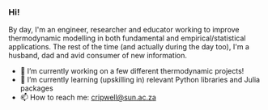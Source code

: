### Hi!

By day, I'm an engineer, researcher and educator working to improve thermodynamic modelling in both fundamental and empirical/statistical applications. The rest of the time (and actually during the day too), I'm a husband, dad and avid consumer of new information. 

- 🔭 I’m currently working on a few different thermodynamic projects!
- 🌱 I’m currently learning (upskilling in) relevant Python libraries and Julia packages
- 📫 How to reach me: cripwell@sun.ac.za
